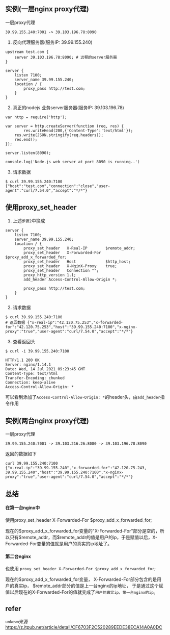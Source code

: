 ## 实例(一层nginx proxy代理)
一层proxy代理
```
39.99.155.240:7001 -> 39.103.196.78:8090
```

1. 反向代理服务器(服务IP: 39.99.155.240)
```
upstream test.com {
    server 39.103.196.78:8090; # 远程的server服务器
}

server {
    listen 7100;
    server_name 39.99.155.240;
    location / {
        proxy_pass http://test.com;
    }
}
```
2. 真正的nodejs 业务server服务器(服务IP: 39.103.196.78)
```
var http = require('http');

var server = http.createServer(function (req, res) {
        res.writeHead(200,{'Content-Type':'text/html'});
    res.write(JSON.stringify(req.headers));
    res.end();
});

server.listen(8090);

console.log('Node.js web server at port 8090 is running..')
```

3. 请求数据
```
$ curl 39.99.155.240:7100
{"host":"test.com","connection":"close","user-agent":"curl/7.54.0","accept":"*/*"}
```

## 使用proxy_set_header

1. 上述`步骤2`中换成
```
server {
    listen 7100;
    server_name 39.99.155.240;
    location / {
        proxy_set_header   X-Real-IP        $remote_addr;
        proxy_set_header   X-Forwarded-For  $proxy_add_x_forwarded_for;
        proxy_set_header   Host             $http_host;
        proxy_set_header   X-NginX-Proxy    true;
        proxy_set_header   Connection "";
        proxy_http_version 1.1;
        add_header Access-Control-Allow-Origin *;

        proxy_pass http://test.com;
    }
}
```

2. 请求数据
```
$ curl 39.99.155.240:7100
# 返回数据 {"x-real-ip":"42.120.75.253","x-forwarded-for":"42.120.75.253","host":"39.99.155.240:7100","x-nginx-proxy":"true","user-agent":"curl/7.54.0","accept":"*/*"}
```
3. 查看返回头
```
$ curl -i 39.99.155.240:7100

HTTP/1.1 200 OK
Server: nginx/1.14.1
Date: Wed, 14 Jul 2021 09:23:45 GMT
Content-Type: text/html
Transfer-Encoding: chunked
Connection: keep-alive
Access-Control-Allow-Origin: *
```
可以看到添加了`Access-Control-Allow-Origin: *`的header头，由`add_header`指令作用

## 实例(两台nginx proxy代理)
一层proxy代理
```
39.99.155.240:7001 -> 39.103.216.26:8080 -> 39.103.196.78:8090
```

返回的数据如下
```
curl 39.99.155.240:7100
{"x-real-ip":"39.99.155.240","x-forwarded-for":"42.120.75.243, 39.99.155.240","host":"39.99.155.240:7100","x-nginx-proxy":"true","user-agent":"curl/7.54.0","accept":"*/*"}
```


## 总结

#### 在第一台nginx中
使用proxy_set_header X-Forwarded-For $proxy_add_x_forwarded_for;

现在的$proxy_add_x_forwarded_for变量的"X-Forwarded-For"部分是空的，所以只有$remote_addr，而$remote_addr的值是用户的ip，于是赋值以后，X-Forwarded-For变量的值就是用户的真实的ip地址了。


#### 第二台nginx
也使用 `proxy_set_header X-Forwarded-For $proxy_add_x_forwarded_for`;

现在的$proxy_add_x_forwarded_for变量，
X-Forwarded-For部分包含的是用户的真实ip，
$remote_addr部分的值是上一台nginx的ip地址，
于是通过这个赋值以后现在的X-Forwarded-For的值就变成了`用户的真实ip，第一台nginx的ip`。

## refer
`unkown`来源 https://z.itpub.net/article/detail/CF6703F2C520289EEDE38ECA14A0A0DC